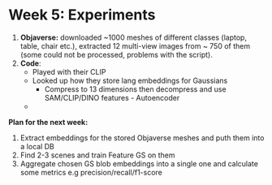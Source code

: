 # Week 5: Experiments
1. **Objaverse:** downloaded ~1000 meshes of different classes (laptop, table, chair etc.), extracted 12 multi-view
images from ~ 750 of them (some could not be processed, problems with the script).
2. **Code**:
   - Played with their CLIP
   - Looked up how they store lang embeddings for Gaussians
     - Compress to 13 dimensions then decompress and use SAM/CLIP/DINO features - Autoencoder
   - 

**Plan for the next week:**
1. Extract embeddings for the stored Objaverse meshes and puth them into a local DB
2. Find 2-3 scenes and train Feature GS on them
3. Aggregate chosen GS blob embeddings into a single one and calculate some metrics e.g precision/recall/f1-score
